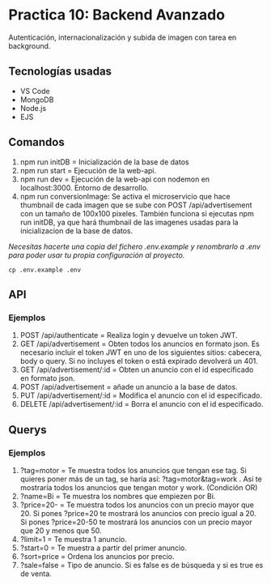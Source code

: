 # Practica 10: Backend Avanzado

Autenticación, internacionalización y subida de imagen con tarea en background.

## Tecnologías usadas

- VS Code
- MongoDB
- Node.js
- EJS

## Comandos

1. npm run initDB = Inicialización de la base de datos
2. npm run start = Ejecución de la web-api.
3. npm run dev = Ejecución de la web-api con nodemon en localhost:3000. Entorno de desarrollo.
4. npm run conversionImage: Se activa el microservicio que hace thumbnail de cada imagen que se sube con POST /api/advertisement con un tamaño de 100x100 pixeles. También funciona si ejecutas npm run initDB, ya que hará thumbnail de las imagenes usadas para la inicializacion de la base de datos.

_Necesitas hacerte una copia del fichero .env.example y renombrarlo a .env para poder usar tu propia configuración al proyecto._

```shell
cp .env.example .env
```

## API

### Ejemplos

1. POST /api/authenticate = Realiza login y devuelve un token JWT.
2. GET /api/advertisement = Obten todos los anuncios en formato json. Es necesario incluir el token JWT en uno de los siguientes sitios: cabecera, body o query. Si no incluyes el token o está expirado devolverá un 401.
3. GET /api/advertisement/:id = Obten un anuncio con el id especificado en formato json.
4. POST /api/advertisement = añade un anuncio a la base de datos.
5. PUT /api/advertisement/:id = Modifica el anuncio con el id especificado.
6. DELETE /api/advertisement/:id = Borra el anuncio con el id especificado.

## Querys

### Ejemplos

1. ?tag=motor = Te muestra todos los anuncios que tengan ese tag. Si quieres poner más de un tag, se haría así: ?tag=motor&tag=work . Así te mostraría todos los anuncios que tengan motor y work. (Condición OR)
2. ?name=Bi = Te muestra los nombres que empiezen por Bi.
3. ?price=20- = Te muestra todos los anuncios con un precio mayor que 20. Si pones ?price=20 te mostrará los anuncios con precio igual a 20. Si pones ?price=20-50 te mostrará los anuncios con un precio mayor que 20 y menos que 50.
4. ?limit=1 = Te muestra 1 anuncio.
5. ?start=0 = Te muestra a partir del primer anuncio.
6. ?sort=price = Ordena los anuncios por precio.
7. ?sale=false = Tipo de anuncio. Si es false es de búsqueda y si es true es de venta.
